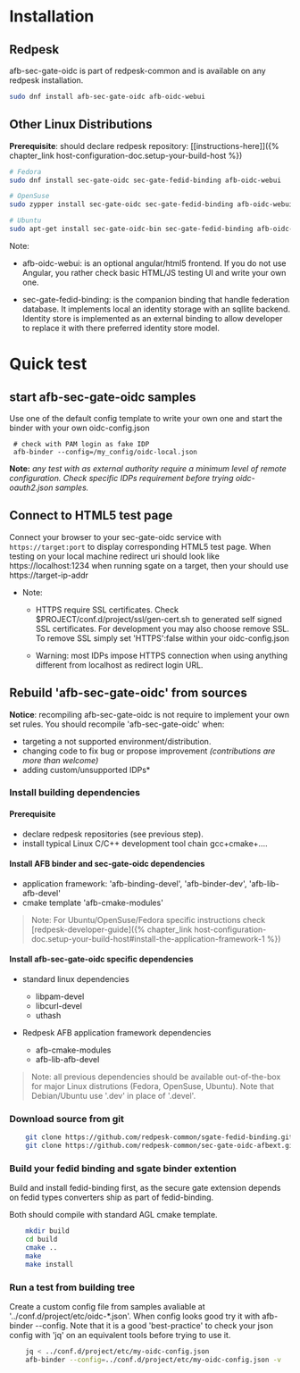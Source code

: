 # Installation

## Redpesk

afb-sec-gate-oidc is part of redpesk-common and is available on any redpesk installation.

```bash
sudo dnf install afb-sec-gate-oidc afb-oidc-webui
```

## Other Linux Distributions

**Prerequisite**: should declare redpesk repository: [[instructions-here]]({% chapter_link host-configuration-doc.setup-your-build-host %})

```bash
# Fedora
sudo dnf install sec-gate-oidc sec-gate-fedid-binding afb-oidc-webui

# OpenSuse
sudo zypper install sec-gate-oidc sec-gate-fedid-binding afb-oidc-webui

# Ubuntu
sudo apt-get install sec-gate-oidc-bin sec-gate-fedid-binding afb-oidc-webui
```

Note:

* afb-oidc-webui: is an optional angular/html5 frontend. If you do not use Angular, you rather check basic HTML/JS testing UI and write your own one.

* sec-gate-fedid-binding: is the companion binding that handle federation database.  It implements local an identity storage with an sqllite backend. Identity store is implemented as an external binding to allow developer to replace it with there preferred identity store model.

# Quick test

## start afb-sec-gate-oidc samples
Use one of the default config template to write your own one and start the binder with your own oidc-config.json

```
 # check with PAM login as fake IDP
 afb-binder --config=/my_config/oidc-local.json
```
**Note:** *any test with as external authority require a minimum level of remote configuration. Check specific IDPs requirement before trying oidc-oauth2.json samples.*

## Connect to HTML5 test page

Connect your browser to your sec-gate-oidc service with ```https://target:port``` to display corresponding HTML5 test page. When testing on your local machine redirect uri should look like https://localhost:1234 when running sgate on a target, then your should use https://target-ip-addr

* Note:

    * HTTPS require SSL certificates. Check $PROJECT/conf.d/project/ssl/gen-cert.sh to generated self signed SSL certificates. For development you may also choose remove SSL. To remove SSL simply set 'HTTPS':false within your oidc-config.json

    * Warning: most IDPs impose HTTPS connection when using anything different from localhost as redirect login URL.


## Rebuild 'afb-sec-gate-oidc' from sources

**Notice**: recompiling afb-sec-gate-oidc is not require to implement your own set rules. You should recompile 'afb-sec-gate-oidc' when:

* targeting a not supported environment/distribution.
* changing code to fix bug or propose improvement *(contributions are more than welcome)*
* adding custom/unsupported IDPs*

### Install building dependencies

#### Prerequisite

* declare redpesk repositories (see previous step).
* install typical Linux C/C++ development tool chain gcc+cmake+....

#### Install AFB binder and sec-gate-oidc dependencies

* application framework: 'afb-binding-devel', 'afb-binder-dev', 'afb-lib-afb-devel'
* cmake template 'afb-cmake-modules'

>Note: For Ubuntu/OpenSuse/Fedora specific instructions check [redpesk-developer-guide]({% chapter_link host-configuration-doc.setup-your-build-host#install-the-application-framework-1 %})

#### Install afb-sec-gate-oidc specific dependencies

* standard linux dependencies
    * libpam-devel
    * libcurl-devel
    * uthash

* Redpesk AFB application framework dependencies
    * afb-cmake-modules
    * afb-lib-afb-devel

>Note: all previous dependencies should be available out-of-the-box for major Linux distrutions (Fedora, OpenSuse, Ubuntu). Note that Debian/Ubuntu use '.dev' in place of '.devel'.

### Download source from git

```bash
    git clone https://github.com/redpesk-common/sgate-fedid-binding.git
    git clone https://github.com/redpesk-common/sec-gate-oidc-afbext.git
```

### Build your fedid binding and sgate binder extention

Build and install fedid-binding first, as the secure gate extension depends on fedid types converters ship as part of fedid-binding.

Both should compile with standard AGL cmake template.

```bash
    mkdir build
    cd build
    cmake ..
    make
    make install
```

### Run a test from building tree

Create a custom config file from samples avaliable at '../conf.d/project/etc/oidc-*.json'. When config looks good try it with afb-binder --config. Note that it is a good 'best-practice' to check your json config with 'jq' on an equivalent tools before trying to use it.

```bash
    jq < ../conf.d/project/etc/my-oidc-config.json
    afb-binder --config=../conf.d/project/etc/my-oidc-config.json -v
```
